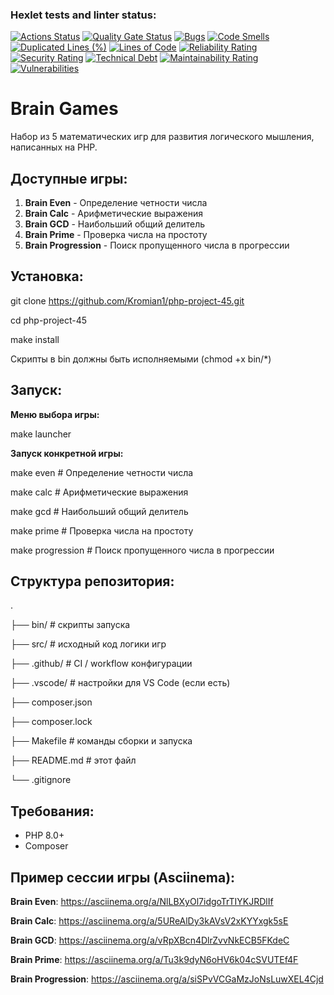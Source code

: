 ### Hexlet tests and linter status:
[![Actions Status](https://github.com/Kromian1/php-project-45/actions/workflows/hexlet-check.yml/badge.svg)](https://github.com/Kromian1/php-project-45/actions)
[![Quality Gate Status](https://sonarcloud.io/api/project_badges/measure?project=Kromian1_php-project-45&metric=alert_status)](https://sonarcloud.io/summary/new_code?id=Kromian1_php-project-45)
[![Bugs](https://sonarcloud.io/api/project_badges/measure?project=Kromian1_php-project-45&metric=bugs)](https://sonarcloud.io/summary/new_code?id=Kromian1_php-project-45)
[![Code Smells](https://sonarcloud.io/api/project_badges/measure?project=Kromian1_php-project-45&metric=code_smells)](https://sonarcloud.io/summary/new_code?id=Kromian1_php-project-45)
[![Duplicated Lines (%)](https://sonarcloud.io/api/project_badges/measure?project=Kromian1_php-project-45&metric=duplicated_lines_density)](https://sonarcloud.io/summary/new_code?id=Kromian1_php-project-45)
[![Lines of Code](https://sonarcloud.io/api/project_badges/measure?project=Kromian1_php-project-45&metric=ncloc)](https://sonarcloud.io/summary/new_code?id=Kromian1_php-project-45)
[![Reliability Rating](https://sonarcloud.io/api/project_badges/measure?project=Kromian1_php-project-45&metric=reliability_rating)](https://sonarcloud.io/summary/new_code?id=Kromian1_php-project-45)
[![Security Rating](https://sonarcloud.io/api/project_badges/measure?project=Kromian1_php-project-45&metric=security_rating)](https://sonarcloud.io/summary/new_code?id=Kromian1_php-project-45)
[![Technical Debt](https://sonarcloud.io/api/project_badges/measure?project=Kromian1_php-project-45&metric=sqale_index)](https://sonarcloud.io/summary/new_code?id=Kromian1_php-project-45)
[![Maintainability Rating](https://sonarcloud.io/api/project_badges/measure?project=Kromian1_php-project-45&metric=sqale_rating)](https://sonarcloud.io/summary/new_code?id=Kromian1_php-project-45)
[![Vulnerabilities](https://sonarcloud.io/api/project_badges/measure?project=Kromian1_php-project-45&metric=vulnerabilities)](https://sonarcloud.io/summary/new_code?id=Kromian1_php-project-45)
# Brain Games

Набор из 5 математических игр для развития логического мышления, написанных на PHP.

## Доступные игры:

1. **Brain Even** - Определение четности числа
2. **Brain Calc** - Арифметические выражения
3. **Brain GCD** - Наибольший общий делитель
4. **Brain Prime** - Проверка числа на простоту
5. **Brain Progression** - Поиск пропущенного числа в прогрессии

##  Установка:

git clone https://github.com/Kromian1/php-project-45.git

cd php-project-45

make install

Скрипты в bin должны быть исполняемыми (chmod +x bin/*)

## Запуск:

**Меню выбора игры:**

make launcher

**Запуск конкретной игры:**

make even    # Определение четности числа

make calc    # Арифметические выражения

make gcd     # Наибольший общий делитель

make prime   # Проверка числа на простоту

make progression  # Поиск пропущенного числа в прогрессии

## Структура репозитория:

.

├── bin/                  # скрипты запуска 

├── src/                  # исходный код логики игр

├── .github/              # CI / workflow конфигурации

├── .vscode/              # настройки для VS Code (если есть)

├── composer.json

├── composer.lock

├── Makefile              # команды сборки и запуска

├── README.md             # этот файл

└── .gitignore

## Требования:
- PHP 8.0+
- Composer

## Пример сессии игры (Asciinema):

**Brain Even**: https://asciinema.org/a/NlLBXyOl7idgoTrTIYKJRDlIf

**Brain Calc**: https://asciinema.org/a/5UReAlDy3kAVsV2xKYYxgk5sE

**Brain GCD**: https://asciinema.org/a/vRpXBcn4DlrZvvNkECB5FKdeC

**Brain Prime**: https://asciinema.org/a/Tu3k9dyN6oHV6k04cSVUTEf4F

**Brain Progression**: https://asciinema.org/a/siSPvVCGaMzJoNsLuwXEL4Cjd
